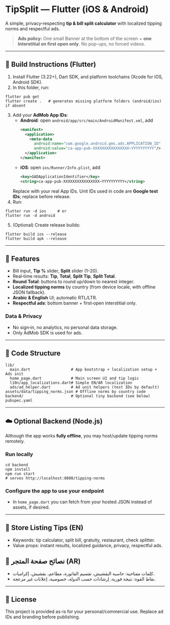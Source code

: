 # TipSplit — Flutter (iOS & Android)

A simple, privacy‑respecting **tip & bill split calculator** with localized tipping norms and respectful ads.

> **Ads policy:** One small Banner at the bottom of the screen + **one Interstitial on first open only**. No pop-ups, no forced videos.

---

## 👷 Build Instructions (Flutter)

1) Install Flutter (3.22+), Dart SDK, and platform toolchains (Xcode for iOS, Android SDK).
2) In this folder, run:
```
flutter pub get
flutter create .   # generates missing platform folders (android/ios) if absent
```
3) Add your **AdMob App IDs**:
   - **Android**: open `android/app/src/main/AndroidManifest.xml`, add
     ```xml
     <manifest>
       <application>
         <meta-data
           android:name="com.google.android.gms.ads.APPLICATION_ID"
           android:value="ca-app-pub-XXXXXXXXXXXXXXXX~YYYYYYYYYY"/>
       </application>
     </manifest>
     ```
   - **iOS**: open `ios/Runner/Info.plist`, add
     ```xml
     <key>GADApplicationIdentifier</key>
     <string>ca-app-pub-XXXXXXXXXXXXXXXX~YYYYYYYYYY</string>
     ```
   Replace with your real App IDs. Unit IDs used in code are **Google test IDs**; replace before release.
4) Run:
```
flutter run -d ios     # or
flutter run -d android
```
5) (Optional) Create release builds:
```
flutter build ios --release
flutter build apk --release
```

---

## 🧠 Features

- Bill input, **Tip %** slider, **Split** slider (1–20).
- Real‑time results: **Tip**, **Total**, **Split Tip**, **Split Total**.
- **Round Total**: buttons to round up/down to nearest integer.
- **Localized tipping norms** by country (from device locale, with offline JSON fallback).
- **Arabic & English** UI; automatic RTL/LTR.
- **Respectful ads**: bottom banner + first‑open interstitial only.

### Data & Privacy
- No sign‑in, no analytics, no personal data storage.
- Only AdMob SDK is used for ads.

---

## 📁 Code Structure

```
lib/
  main.dart                  # App bootstrap + localization setup + Ads init
  home_page.dart             # Main screen UI and tip logic
  l10n/app_localizations.dart# Simple EN/AR localization
  ads/ad_helper.dart         # Ad unit helpers (test IDs by default)
assets/data/tipping_norms.json # Offline norms by country code
backend/                     # Optional tiny backend (see below)
pubspec.yaml
```

---

## ☁️ Optional Backend (Node.js)

Although the app works **fully offline**, you may host/update tipping norms remotely.

### Run locally
```
cd backend
npm install
npm run start
# serves http://localhost:8080/tipping-norms
```

### Configure the app to use your endpoint
- In `home_page.dart` you can fetch from your hosted JSON instead of assets, if desired.

---

## 📣 Store Listing Tips (EN)
- Keywords: tip calculator, split bill, gratuity, restaurant, check splitter.
- Value props: instant results, localized guidance, privacy, respectful ads.

## 📣 نصائح صفحة المتجر (AR)
- كلمات مفتاحية: حاسبة البقشيش، تقسيم الفاتورة، مطاعم، بقشيش، إكراميات.
- نقاط القوة: نتيجة فورية، إرشادات حسب الدولة، خصوصية، إعلانات غير مزعجة.

---

## 📝 License
This project is provided as-is for your personal/commercial use. Replace ad IDs and branding before publishing.
